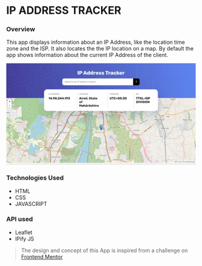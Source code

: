 # IP ADDRESS TRACKER

### Overview
This app displays information about an IP Address, like the location time zone and the ISP. It also locates the the IP location on a map. By default the app shows information about the current IP Address of the client.

![Screenshot](./images/Screenshot.jpg)

### Technologies Used

* HTML
* CSS
* JAVASCRIPT


### API used
* Leaflet 
* IPify JS

> The design and concept of this App is inspired from a challenge on [Frontend Mentor](https://www.frontendmentor.io/)